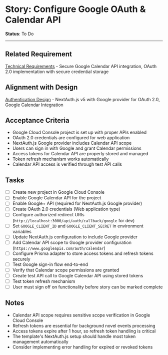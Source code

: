 # Story: Configure Google OAuth & Calendar API

**Status**: To Do

---

## Related Requirement

[Technical Requirements](../requirements.md#technical-requirements) - Secure Google Calendar API integration, OAuth 2.0 implementation with secure credential storage

## Alignment with Design

[Authentication Design](../design.md#authentication-design) - NextAuth.js v5 with Google provider for OAuth 2.0, Google Calendar Integration

## Acceptance Criteria

- Google Cloud Console project is set up with proper APIs enabled
- OAuth 2.0 credentials are configured for web application
- NextAuth.js Google provider includes Calendar API scope
- Users can sign in with Google and grant Calendar permissions
- Access tokens for Calendar API are properly stored and managed
- Token refresh mechanism works automatically
- Calendar API access is verified through test API calls

## Tasks

- [ ] Create new project in Google Cloud Console
- [ ] Enable Google Calendar API for the project
- [ ] Enable Google+ API (required for NextAuth.js Google provider)
- [ ] Create OAuth 2.0 credentials (Web application type)
- [ ] Configure authorized redirect URIs (`http://localhost:3000/api/auth/callback/google` for dev)
- [ ] Set `GOOGLE_CLIENT_ID` and `GOOGLE_CLIENT_SECRET` in environment variables
- [ ] Update NextAuth.js configuration to include Google provider
- [ ] Add Calendar API scope to Google provider configuration (`https://www.googleapis.com/auth/calendar`)
- [ ] Configure Prisma adapter to store access tokens and refresh tokens securely
- [ ] Test Google sign-in flow end-to-end
- [ ] Verify that Calendar scope permissions are granted
- [ ] Create test API call to Google Calendar API using stored tokens
- [ ] Test token refresh mechanism
- [ ] User must sign off on functionality before story can be marked complete

## Notes

- Calendar API scope requires sensitive scope verification in Google Cloud Console
- Refresh tokens are essential for background novel events processing
- Access tokens expire after 1 hour, so refresh token handling is critical
- The template's NextAuth.js setup should handle most token management automatically
- Consider implementing error handling for expired or revoked tokens
